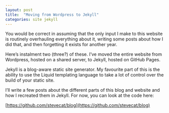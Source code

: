 ```yaml
---
layout: post
title:  "Moving from Wordpress to Jekyll"
categories: site jekyll
---
```

You would be correct in assuming that the only input I make to this website is routinely overhauling everything about it, writing some posts about how I did that, and then forgetting it exists for another year.

Here’s instalment two (three?) of these. I’ve moved the entire website from Wordpress, hosted on a shared server, to Jekyll, hosted on GitHub Pages.

Jekyll is a blog-aware static site generator. My favourite part of this is the ability to use the Liquid templating language to take a lot of control over the build of your static site.

I’ll write a few posts about the different parts of this blog and website and how I recreated them in Jekyll. For now, you can look at the code here:

[https://github.com/stevecat/blog](https://github.com/stevecat/blog)
